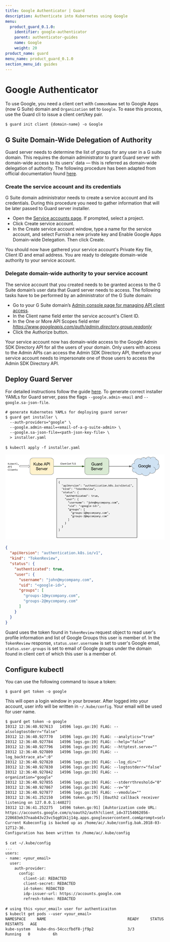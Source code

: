 ```yaml
---
title: Google Authenticator | Guard
description: Authenticate into Kubernetes using Google
menu:
  product_guard_0.1.0:
    identifier: google-authenticator
    parent: authenticator-guides
    name: Google
    weight: 20
product_name: guard
menu_name: product_guard_0.1.0
section_menu_id: guides
---
```


# Google Authenticator
To use Google, you need a client cert with `CommonName` set to Google Apps (now G Suite) domain and `Organization` set to `Google`. To ease this process, use the Guard cli to issue a client cert/key pair.

```console
$ guard init client {domain-name} -o Google
```

## G Suite Domain-Wide Delegation of Authority
Guard server needs to determine the list of groups for any user in a G suite domain. This requires the domain administrator to grant Guard server with domain-wide access to its users' data — this is referred as domain-wide delegation of authority. The following procedure has been adapted from official documentation found [here](https://developers.google.com/admin-sdk/directory/v1/guides/delegation).

### Create the service account and its credentials
G Suite domain administrator needs to create a service account and its credentials. During this procedure you need to gather information that will be later passed to Guard server installer.

- Open the [Service accounts page](https://console.developers.google.com/permissions/serviceaccounts). If prompted, select a project.
- Click Create service account.
- In the Create service account window, type a name for the service account, and select Furnish a new private key and Enable Google Apps Domain-wide Delegation. Then click Create.

You should now have gathered your service account's Private Key file, Client ID and email address. You are ready to delegate domain-wide authority to your service account.

### Delegate domain-wide authority to your service account
The service account that you created needs to be granted access to the G Suite domain’s user data that Guard server needs to access. The following tasks have to be performed by an administrator of the G Suite domain:

- Go to your G Suite domain’s [Admin console page for managing API client access](https://admin.google.com/ManageOauthClients).
- In the Client name field enter the service account's Client ID.
- In the One or More API Scopes field enter _https://www.googleapis.com/auth/admin.directory.group.readonly_
- Click the Authorize button.

Your service account now has domain-wide access to the Google Admin SDK Directory API for all the users of your domain. Only users with access to the Admin APIs can access the Admin SDK Directory API, therefore your service account needs to impersonate one of those users to access the Admin SDK Directory API.

## Deploy Guard Server
For detailed instructions follow the guide [here](/docs/setup/install.md). To generate correct installer YAMLs for Guard server, pass the flags `--google.admin-email` and `--google.sa-json-file`.

```console
# generate Kubernetes YAMLs for deploying guard server
$ guard get installer \
  --auth-providers="google" \
  --google.admin-email=<email-of-a-g-suite-admin> \
  --google.sa-json-file=<path-json-key-file> \
  > installer.yaml

$ kubectl apply -f installer.yaml
```

![google-webhook-flow](/docs/images/google-webhook-flow.png)
```json
{
  "apiVersion": "authentication.k8s.io/v1",
  "kind": "TokenReview",
  "status": {
    "authenticated": true,
    "user": {
      "username": "john@mycompany.com",
      "uid": "<google-id>",
      "groups": [
        "groups-1@mycompany.com",
        "groups-2@mycompany.com"
      ]
    }
  }
}
```
Guard uses the token found in `TokenReview` request object to read user's profile information and list of Google Groups this user is member of. In the `TokenReview` response, `status.user.username` is set to user's Google email, `status.user.groups` is set to email of Google groups under the domain found in client cert of which this user is a member of.

## Configure kubectl

You can use the following command to issue a token:
```
$ guard get token -o google
```

This will open a login window in your browser. After logged into your account, user info will be written in `~/.kube/config`. Your email will be used for user name.
```
$ guard get token -o google
I0312 12:36:40.927613   14596 logs.go:19] FLAG: --alsologtostderr="false"
I0312 12:36:40.927770   14596 logs.go:19] FLAG: --analytics="true"
I0312 12:36:40.927784   14596 logs.go:19] FLAG: --help="false"
I0312 12:36:40.927796   14596 logs.go:19] FLAG: --httptest.serve=""
I0312 12:36:40.927809   14596 logs.go:19] FLAG: --log_backtrace_at=":0"
I0312 12:36:40.927820   14596 logs.go:19] FLAG: --log_dir=""
I0312 12:36:40.927830   14596 logs.go:19] FLAG: --logtostderr="false"
I0312 12:36:40.927842   14596 logs.go:19] FLAG: --organization="google"
I0312 12:36:40.927855   14596 logs.go:19] FLAG: --stderrthreshold="0"
I0312 12:36:40.927867   14596 logs.go:19] FLAG: --v="0"
I0312 12:36:40.927877   14596 logs.go:19] FLAG: --vmodule=""
I0312 12:36:41.252150   14596 token.go:75] [Oauth2 callback receiver listening on 127.0.0.1:44027]
I0312 12:36:41.252275   14596 token.go:91] [Auhtorization code URL: https://accounts.google.com/o/oauth2/auth?client_id=37154062056-220683ek37naab43v23vc5qg01k1j14g.apps.googleusercontent.com&prompt=select_account&redirect_uri=http%3A%2F%2F127.0.0.1%3A44027&response_type=code&scope=openid+profile+email&state=%2F]
Current Kubeconfig is backed up as /home/ac/.kube/config.bak.2018-03-12T12-36.
Configuration has been written to /home/ac/.kube/config

$ cat ~/.kube/config
...
users:
- name: <your_email>
  user:
    auth-provider:
      config:
        client-id: REDACTED
        client-secret: REDACTED
        id-token: REDACTED
        idp-issuer-url: https://accounts.google.com
        refresh-token: REDACTED

# using this <your_email> user for authenticaiton
$ kubeclt get pods --user <your_email>
NAMESPACE     NAME                                    READY     STATUS    RESTARTS   AGE
kube-system   kube-dns-54cccfbdf8-jf9p2               3/3       Running   0          6h
```


